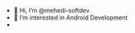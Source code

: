 - 👋 Hi, I’m @mehedi-softdev
- 👀 I’m interested in Android Development
-
<!--
🌱 I’m currently working on Sub Meter Bill Calculator Applic
- 💞️ I’m looking to collaborate on github
- 📫 You can reach me on my skype : live:.cid.bce9a4170cea4009


mehedi-softdev/mehedi-softdev is a ✨ special ✨ repository because its `README.md` (this file) appears on your GitHub profile.
You can click the Preview link to take a look at your changes.
--->
